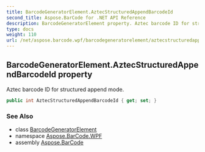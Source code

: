 ```yaml
---
title: BarcodeGeneratorElement.AztecStructuredAppendBarcodeId
second_title: Aspose.BarCode for .NET API Reference
description: BarcodeGeneratorElement property. Aztec barcode ID for structured append mode
type: docs
weight: 110
url: /net/aspose.barcode.wpf/barcodegeneratorelement/aztecstructuredappendbarcodeid/
---
```

## BarcodeGeneratorElement.AztecStructuredAppendBarcodeId property

Aztec barcode ID for structured append mode.

```csharp
public int AztecStructuredAppendBarcodeId { get; set; }
```

### See Also

* class [BarcodeGeneratorElement](../)
* namespace [Aspose.BarCode.WPF](../../../aspose.barcode.wpf/)
* assembly [Aspose.BarCode](../../../)


